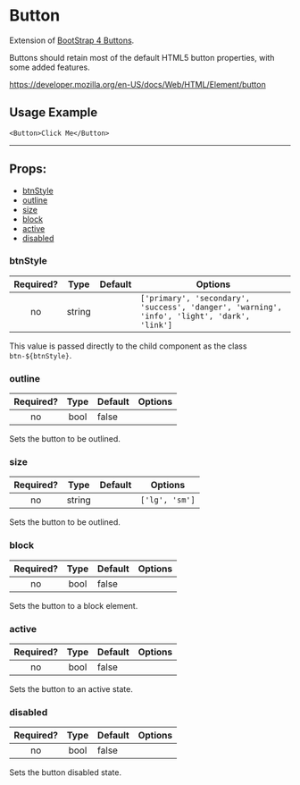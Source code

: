 # Button

Extension of [BootStrap 4 Buttons](https://getbootstrap.com/docs/4.0/components/buttons/).

Buttons should retain most of the default HTML5 button properties, with some added features.

https://developer.mozilla.org/en-US/docs/Web/HTML/Element/button

## Usage Example

```JSX
<Button>Click Me</Button>
```

---

## Props:

* [btnStyle](#btnstyle)
* [outline](#outline)
* [size](#size)
* [block](#block)
* [active](#active)
* [disabled](#disabled)

### btnStyle

| Required? | Type | Default | Options |
|:---:|:---:|---|---|
| no | string | | `['primary', 'secondary', 'success', 'danger', 'warning', 'info', 'light', 'dark', 'link']` |

This value is passed directly to the child component as the class `btn-${btnStyle}`.

### outline

| Required? | Type | Default | Options |
|:---:|:---:|---|---|
| no | bool | false | |

Sets the button to be outlined.

### size

| Required? | Type | Default | Options |
|:---:|:---:|---|---|
| no | string | | `['lg', 'sm']` |

Sets the button to be outlined.

### block

| Required? | Type | Default | Options |
|:---:|:---:|---|---|
| no | bool | false | |

Sets the button to a block element.

### active

| Required? | Type | Default | Options |
|:---:|:---:|---|---|
| no | bool | false | |

Sets the button to an active state.

### disabled

| Required? | Type | Default | Options |
|:---:|:---:|---|---|
| no | bool | false | |

Sets the button disabled state.
